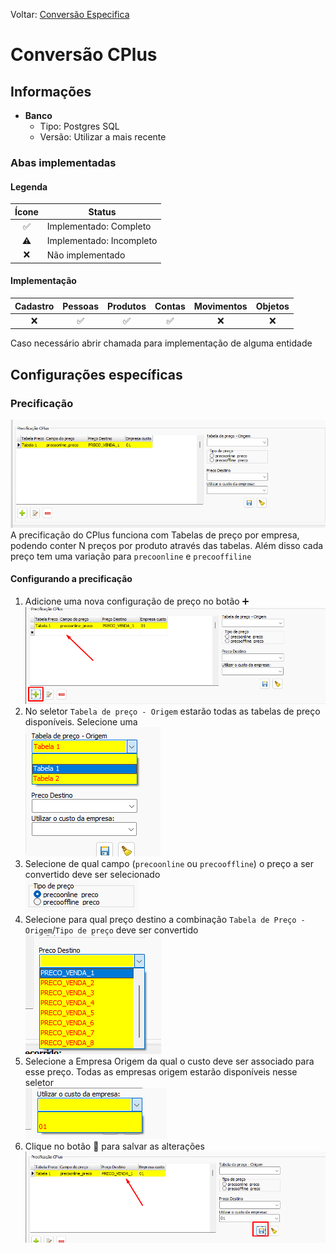 Voltar: [Conversão Especifica](ConfiguracaoEspecifica.md)
# Conversão CPlus  
## Informações  
- **Banco**  
    - Tipo: Postgres SQL  
    - Versão: Utilizar a mais recente  

### Abas implementadas

#### Legenda

| Ícone | Status                   |
| :-----: | ------------------------ |
| ✅    | Implementado: Completo   |
| ⚠️    | Implementado: Incompleto |
| ❌    | Não implementado         |
  
#### Implementação

| Cadastro | Pessoas | Produtos | Contas | Movimentos | Objetos |
|:--------:|:-------:|:--------:|:------:|:----------:|:-------:|
|    ❌    |   ✅    |    ✅    |   ✅   |     ❌     |   ❌    |

Caso necessário abrir chamada para implementação de alguma entidade

## Configurações específicas  
### Precificação  
![CPlusPrecificacao.png](./Imagens/CPlusPrecificacao.png)  
A precificação do CPlus funciona com Tabelas de preço por empresa, podendo conter N preços por produto através das tabelas. Além disso cada preço tem uma variação para `precoonline` e `precooffiline`  
#### Configurando a precificação  
1) Adicione uma nova configuração de preço no botão ➕  
    ![CPlusAddPreco.png](./Imagens/CPlusAddPreco.png)  
2) No seletor `Tabela de preço - Origem` estarão todas as tabelas de preço disponíveis. Selecione uma  
    ![CPlusSelectTabelaPreco.png](./Imagens/CPlusSelectTabelaPreco.png)  
3) Selecione de qual campo (`precoonline` ou `precooffline`) o preço a ser convertido deve ser selecionado  
    ![CPLusTipoDePreco.png](./Imagens/CPLusTipoDePreco.png)  
4) Selecione para qual preço destino a combinação `Tabela de Preço - Origem`/`Tipo de preço` deve ser convertido  
    ![CPlusPrecoDestino.png](./Imagens/CPlusPrecoDestino.png)  
5) Selecione a Empresa Origem da qual o custo deve ser associado para esse preço. Todas as empresas origem estarão disponíveis nesse seletor  
    ![CPlusEmpresaCusto.png](./Imagens/CPlusEmpresaCusto.png)  
6) Clique no botão 💾 para salvar as alterações  
    ![CPlusSalvarConfig.png](./Imagens/CPlusSalvarConfig.png)